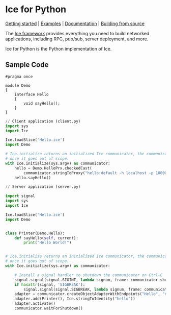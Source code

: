 # Ice for Python

[Getting started] | [Examples] | [Documentation] | [Building from source]

The [Ice framework] provides everything you need to build networked applications,
including RPC, pub/sub, server deployment, and more.

Ice for Python is the Python implementation of Ice.

## Sample Code

```slice (Hello.ice)
#pragma once

module Demo
{
    interface Hello
    {
        void sayHello();
    }
}
```

```python
// Client application (client.py)
import sys
import Ice

Ice.loadSlice('Hello.ice')
import Demo

# Ice.initialize returns an initialized Ice communicator, the communicator is destroyed
# once it goes out of scope.
with Ice.initialize(sys.argv) as communicator:
    hello = Demo.HelloPrx.checkedCast(
        communicator.stringToProxy("hello:default -h localhost -p 10000"))
    hello.sayHello()
```

```python
// Server application (server.py)

import signal
import sys
import Ice

Ice.loadSlice('Hello.ice')
import Demo


class Printer(Demo.Hello):
    def sayHello(self, current):
        print("Hello World!")


# Ice.initialize returns an initialized Ice communicator, the communicator is destroyed
# once it goes out of scope.
with Ice.initialize(sys.argv) as communicator:

    # Install a signal handler to shutdown the communicator on Ctrl-C
    signal.signal(signal.SIGINT, lambda signum, frame: communicator.shutdown())
    if hasattr(signal, 'SIGBREAK'):
        signal.signal(signal.SIGBREAK, lambda signum, frame: communicator.shutdown())
    adapter = communicator.createObjectAdapterWithEndpoints("Hello", "default -h localhost -p 10000")
    adapter.add(Printer(), Ice.stringToIdentity("hello"))
    adapter.activate()
    communicator.waitForShutdown()
```

[Getting started]: https://doc.zeroc.com/ice/3.7/hello-world-application/writing-an-ice-application-with-python
[Examples]: https://github.com/zeroc-ice/ice-demos/tree/3.7/python
[Documentation]: https://doc.zeroc.com/ice/3.7
[Building from source]: https://github.com/zeroc-ice/ice/blob/3.7/python/BUILDING.md
[Ice framework]: https://github.com/zeroc-ice/ice
